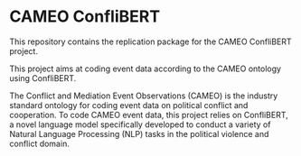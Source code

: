 # CAMEO ConfliBERT

This repository contains the replication package for the CAMEO ConfliBERT project.

This project aims at coding event data according to the CAMEO ontology using ConfliBERT.

The Conflict and Mediation Event Observations (CAMEO) is the industry standard ontology for coding event data on political conflict and cooperation.  To code CAMEO event data, this project relies on ConfliBERT, a novel language model specifically developed to conduct a variety of Natural Language Processing (NLP) tasks in the political violence and conflict domain.

